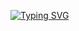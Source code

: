 [![Typing SVG](https://readme-typing-svg.demolab.com/?lines=Hello+my+name+is+Metin.;I'm+a+participant+in+SDET+boot+camp+line+of+text)](https://git.io/typing-svg)
